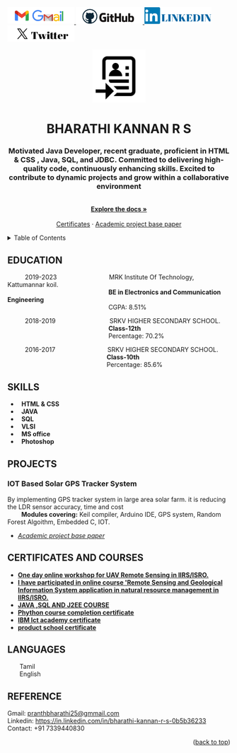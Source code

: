 
<a href="mailto:prasanthbharathi25@gmail.com" rel="nofollow">
<img alt="Gmail.png" src="https://github.com/bharathikannan25/Images/blob/main/Gmail.png" data-hpc="true" class="Box-sc-g0xbh4-0 kzRgrI" rect xmlns="http://www.w3.org/2000/svg" width="151" height="38" fill="#555"/>
 
 <a href="https://github.com/bharathikannan25" rel="nofollow">
<img alt="GitHub.png" src="https://github.com/bharathikannan25/Images/blob/main/GitHub.png" data-hpc="true" class="Box-sc-g0xbh4-0 kzRgrI" rect xmlns="http://www.w3.org/2000/svg" width="151" height="38" fill="#555"/>

<a href="https://in.linkedin.com/in/bharathi-kannan-r-s-0b5b36233" rel="nofollow">
<img alt="LinkedIn.png" src="https://github.com/bharathikannan25/Images/blob/main/LinkedIn.png" data-hpc="true" class="Box-sc-g0xbh4-0 kzRgrI" rect xmlns="http://www.w3.org/2000/svg" width="151" height="38" fill="#555"/>

<a href="https://twitter.com/Prasap2" rel="nofollow">
<img alt="x.png" src="https://github.com/bharathikannan25/Images/blob/main/Adobe_Express_20230824_1048510_1.png" data-hpc="true" class="Box-sc-g0xbh4-0 kzRgrI" rect xmlns="http://www.w3.org/2000/svg" width="151" height="38" fill="#555"/>
  
<br />
<p id="p1">
<div align="center">
   <a href="https://github.com/bharathikannan25/RESUME/blob/main/Bharathi%20kannan%20R%20S.pdf" rel="nofollow">
<img alt="pngwing.com (31).png" src="https://github.com/bharathikannan25/Images/blob/main/Profile.png" data-hpc="true" class="Box-sc-g0xbh4-0 kzRgrI" alt="Logo" width="120" height="120">
  </a>

  
  <h1 align="center">BHARATHI KANNAN R S</h1>

  <p align="center">
<h3>Motivated Java Developer, recent graduate, proficient in HTML & CSS , Java,
SQL, and JDBC. Committed to delivering high-quality code,
continuously enhancing skills. Excited to contribute to dynamic
projects and grow within a collaborative environment</h3>
    <br />
    <a href="https://github.com/bharathikannan25/RESUME/tree/main/Certifications%20and%20Documents"><strong>Explore the docs »</strong></a>
    <br />
    <br />
    <a href="https://github.com/bharathikannan25/RESUME/tree/main/Certifications%20and%20Documents/Certifications">Certificates</a>
    ·
    <a href="https://github.com/bharathikannan25/RESUME/tree/main/Certifications%20and%20Documents/Project%20base%20paper">Academic project base paper</a>
  </p>
</div>

<details>
  <summary>Table of Contents</summary>
  <ol>
    <li><a href="#EDUCATION">EDUCATION</a></li>
    <li><a href="#SKILLS">SKILLS</a></li>
    <li><a href="#PROJECTS">PROJECTS</a></li>
    <li><a href="#CERTIFICATES AND COURSES">CERTIFICATES AND COURSES</a>
    
  </li>
    <li><a href="#LANGUAGES">LANGUAGES</a></li>
    <li><a href="#REFERENCE">REFERENCE</a></li>
   </ol>
</details>

## EDUCATION


&nbsp; &nbsp; &nbsp; &nbsp; &nbsp; 2019-2023&nbsp; &nbsp; &nbsp; &nbsp;  &nbsp; &nbsp;&nbsp; &nbsp; &nbsp;&nbsp; &nbsp; &nbsp; &nbsp;&nbsp; &nbsp; &nbsp; &nbsp;MRK Institute Of Technology, Kattumannar koil.<br>
&nbsp;&nbsp;&nbsp;&nbsp;&nbsp;&nbsp;&nbsp;&nbsp;&nbsp;&nbsp;&nbsp;&nbsp;&nbsp;&nbsp;&nbsp;&nbsp;&nbsp;&nbsp;&nbsp;&nbsp;&nbsp;&nbsp;&nbsp;&nbsp;&nbsp;&nbsp;&nbsp;&nbsp;&nbsp;&nbsp;&nbsp;&nbsp;&nbsp;&nbsp;&nbsp;&nbsp;&nbsp;&nbsp;&nbsp;&nbsp;&nbsp;&nbsp;&nbsp;&nbsp;&nbsp;&nbsp;&nbsp;&nbsp;&nbsp;&nbsp;&nbsp;&nbsp;&nbsp;&nbsp;&nbsp;&nbsp;&nbsp;&nbsp;**BE in Electronics and Communication Engineering**<br>
&nbsp;&nbsp;&nbsp;&nbsp;&nbsp;&nbsp;&nbsp;&nbsp;&nbsp;&nbsp;&nbsp;&nbsp;&nbsp;&nbsp;&nbsp;&nbsp;&nbsp;&nbsp;&nbsp;&nbsp;&nbsp;&nbsp;&nbsp;&nbsp;&nbsp;&nbsp;&nbsp;&nbsp;&nbsp;&nbsp;&nbsp;&nbsp;&nbsp;&nbsp;&nbsp;&nbsp;&nbsp;&nbsp;&nbsp;&nbsp;&nbsp;&nbsp;&nbsp;&nbsp;&nbsp;&nbsp;&nbsp;&nbsp;&nbsp;&nbsp;&nbsp;&nbsp;&nbsp;&nbsp;&nbsp;&nbsp;&nbsp;&nbsp;CGPA:&nbsp;8.51%<br>

&nbsp; &nbsp; &nbsp; &nbsp; &nbsp; 2018-2019&nbsp; &nbsp; &nbsp; &nbsp;  &nbsp; &nbsp;&nbsp; &nbsp; &nbsp;&nbsp; &nbsp; &nbsp; &nbsp;&nbsp; &nbsp;&nbsp; &nbsp; &nbsp;SRKV HIGHER SECONDARY SCHOOL.<br>
&nbsp;&nbsp;&nbsp;&nbsp;&nbsp;&nbsp;&nbsp;&nbsp;&nbsp;&nbsp;&nbsp;&nbsp;&nbsp;&nbsp;&nbsp;&nbsp;&nbsp;&nbsp;&nbsp;&nbsp;&nbsp;&nbsp;&nbsp;&nbsp;&nbsp;&nbsp;&nbsp;&nbsp;&nbsp;&nbsp;&nbsp;&nbsp;&nbsp;&nbsp;&nbsp;&nbsp;&nbsp;&nbsp;&nbsp;&nbsp;&nbsp;&nbsp;&nbsp;&nbsp;&nbsp;&nbsp;&nbsp;&nbsp;&nbsp;&nbsp;&nbsp;&nbsp;&nbsp;&nbsp;&nbsp;&nbsp;&nbsp;&nbsp;**Class-12th**<br>
&nbsp;&nbsp;&nbsp;&nbsp;&nbsp;&nbsp;&nbsp;&nbsp;&nbsp;&nbsp;&nbsp;&nbsp;&nbsp;&nbsp;&nbsp;&nbsp;&nbsp;&nbsp;&nbsp;&nbsp;&nbsp;&nbsp;&nbsp;&nbsp;&nbsp;&nbsp;&nbsp;&nbsp;&nbsp;&nbsp;&nbsp;&nbsp;&nbsp;&nbsp;&nbsp;&nbsp;&nbsp;&nbsp;&nbsp;&nbsp;&nbsp;&nbsp;&nbsp;&nbsp;&nbsp;&nbsp;&nbsp;&nbsp;&nbsp;&nbsp;&nbsp;&nbsp;&nbsp;&nbsp;&nbsp;&nbsp;&nbsp;&nbsp;Percentage:&nbsp;70.2%<br>

&nbsp; &nbsp; &nbsp; &nbsp; &nbsp;&nbsp;2016-2017&nbsp; &nbsp; &nbsp; &nbsp;  &nbsp; &nbsp;&nbsp; &nbsp; &nbsp;&nbsp; &nbsp; &nbsp; &nbsp;&nbsp; &nbsp; &nbsp; &nbsp;SRKV HIGHER SECONDARY SCHOOL.<br>
&nbsp;&nbsp;&nbsp;&nbsp;&nbsp;&nbsp;&nbsp;&nbsp;&nbsp;&nbsp;&nbsp;&nbsp;&nbsp;&nbsp;&nbsp;&nbsp;&nbsp;&nbsp;&nbsp;&nbsp;&nbsp;&nbsp;&nbsp;&nbsp;&nbsp;&nbsp;&nbsp;&nbsp;&nbsp;&nbsp;&nbsp;&nbsp;&nbsp;&nbsp;&nbsp;&nbsp;&nbsp;&nbsp;&nbsp;&nbsp;&nbsp;&nbsp;&nbsp;&nbsp;&nbsp;&nbsp;&nbsp;&nbsp;&nbsp;&nbsp;&nbsp;&nbsp;&nbsp;&nbsp;&nbsp;&nbsp;&nbsp;**Class-10th**<br>
&nbsp;&nbsp;&nbsp;&nbsp;&nbsp;&nbsp;&nbsp;&nbsp;&nbsp;&nbsp;&nbsp;&nbsp;&nbsp;&nbsp;&nbsp;&nbsp;&nbsp;&nbsp;&nbsp;&nbsp;&nbsp;&nbsp;&nbsp;&nbsp;&nbsp;&nbsp;&nbsp;&nbsp;&nbsp;&nbsp;&nbsp;&nbsp;&nbsp;&nbsp;&nbsp;&nbsp;&nbsp;&nbsp;&nbsp;&nbsp;&nbsp;&nbsp;&nbsp;&nbsp;&nbsp;&nbsp;&nbsp;&nbsp;&nbsp;&nbsp;&nbsp;&nbsp;&nbsp;&nbsp;&nbsp;&nbsp;&nbsp;Percentage:&nbsp;85.6%<br>


## SKILLS
* &nbsp;&nbsp;**HTML & CSS**<br>
* &nbsp;&nbsp;**JAVA**<br>
* &nbsp;&nbsp;**SQL**<br>
* &nbsp;&nbsp;**VLSI**<br>
* &nbsp;&nbsp;**MS office**<br>
* &nbsp;&nbsp;**Photoshop**<br>



## PROJECTS
### IOT Based Solar GPS Tracker System<br> 
By implementing GPS tracker system in large area solar farm. it is reducing the LDR sensor accuracy, time and cost<br>
&nbsp;&nbsp;&nbsp;&nbsp;&nbsp;&nbsp;&nbsp;&nbsp;**Modules covering:**&nbsp;Keil compiler, Arduino IDE, GPS system, Random Forest Algoithm, Embedded C, IOT.

* *[Academic project base paper](https://github.com/bharathikannan25/RESUME/blob/main/Certifications%20and%20Documents/Project%20base%20paper/GPSBasedPortableDual-AxisSolarTrackingSystemUsingAstronomicalEquation.pdf)*


## CERTIFICATES AND COURSES
* **[One day online workshop for UAV Remote Sensing in IIRS/ISRO.](https://github.com/bharathikannan25/RESUME/blob/main/Certifications%20and%20Documents/Certifications/Remote%20sensing.pdf)**
* **[I have participated in online course 'Remote Sensing and Geological Information System application in natural resource management in IIRS/ISRO.](https://github.com/bharathikannan25/RESUME/blob/main/Certifications%20and%20Documents/Certifications/RS%20%26%20GIS%20Applications%20in%20Natural%20Resource%20Management.pdf)**
* **[JAVA ,SQL AND J2EE COURSE](https://github.com/bharathikannan25/RESUME/blob/main/Certifications%20and%20Documents/Certifications/Capture%202023-12-09%2020.36.49.jpg)**
* **[Phython course completion certificate](https://github.com/bharathikannan25/RESUME/blob/main/Certifications%20and%20Documents/Certifications/Python.png)**
* **[IBM Ict academy certificate](https://github.com/bharathikannan25/RESUME/blob/main/Certifications%20and%20Documents/Certifications/BHARATHI%20KANNAN%20R%20S%20Certificate%20_%20ICT%20Academy.pdf)**
* **[product school certificate](https://github.com/bharathikannan25/RESUME/blob/main/Certifications%20and%20Documents/Certifications/certificate-of-completion-for-product-masterclass-how-to-build-digital-products%20(1).pdf)**


## LANGUAGES
&nbsp;&nbsp;&nbsp;&nbsp;&nbsp;&nbsp;&nbsp;Tamil <br>
&nbsp;&nbsp;&nbsp;&nbsp;&nbsp;&nbsp;&nbsp;English

## REFERENCE
Gmail:&nbsp;<pranthbharathi25@gmmail.com><br>
Linkedin:&nbsp;<https://in.linkedin.com/in/bharathi-kannan-r-s-0b5b36233><br>
Contact:&nbsp;+91 7339440830

<p align="right">(<a href="#readme-top">back to top</a>)</p>
